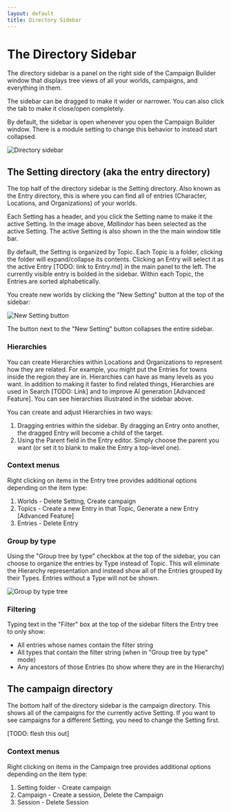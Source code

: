 ```yaml
---
layout: default
title: Directory Sidebar
---
```

# The Directory Sidebar

The directory sidebar is a panel on the right side of the Campaign Builder window that displays tree views of all your worlds, campaigns, and everything in them.

The sidebar can be dragged to make it wider or narrower.  You can also click the tab to make it close/open completely.

By default, the sidebar is open whenever you open the Campaign Builder window.  There is a module setting to change this behavior to instead start collapsed.

![Directory sidebar](assets/images/directory-sidebar.webp)

## The Setting directory (aka the entry directory)
The top half of the directory sidebar is the Setting directory.  Also known as the Entry directory, this is where you can find all of entries (Character, Locations, and Organizations) of your worlds.

Each Setting has a header, and you click the Setting name to make it the active Setting.  In the image above, *Mallindor* has been selected as the active Setting.  The active Setting is also shown in the the main window title bar.

By default, the Setting is organized by Topic.  Each Topic is a folder, clicking the folder will expand/collapse its contents.  Clicking an Entry will select it as the active Entry [TODO: link to Entry.md] in the main panel to the left.  The currently visible entry is bolded in the sidebar.  Within each Topic, the Entries are sorted alphabetically.

You create new worlds by clicking the "New Setting" button at the top of the sidebar: 

![New Setting button](assets/images/new-setting-button.webp)

The button next to the "New Setting" button collapses the entire sidebar.

### Hierarchies
You can create Hierarchies within Locations and Organizations to represent how they are related.  For example, you might put the Entries for towns inside the region they are in.  Hierarchies can have as many levels as you want. In addition to making it faster to find related things, Hierarchies are used in Search [TODO: Link] and to improve AI generation [Advanced Feature].  You can see hierarchies illustrated in the sidebar above.

You can create and adjust Hierarchies in two ways: 
1. Dragging entries within the sidebar.  By dragging an Entry onto another, the dragged Entry will become a child of the target.
2. Using the Parent field in the Entry editor.  Simply choose the parent you want (or set it to blank to make the Entry a top-level one).

### Context menus
Right clicking on items in the Entry tree provides additional options depending on the item type:
1. Worlds - Delete Setting, Create campaign
2. Topics - Create a new Entry in that Topic, Generate a new Entry [Advanced Feature]
3. Entries - Delete Entry

### Group by type
Using the "Group tree by type" checkbox at the top of the sidebar, you can choose to organize the entries by Type instead of Topic.  This will eliminate the Hierarchy representation and instead show all of the Entries grouped by their Types.  Entries without a Type will not be shown.

![Group by type tree](assets/images/group-by-type.webp)

### Filtering
Typing text in the "Filter" box at the top of the sidebar filters the Entry tree to only show:
- All entries whose names contain the filter string
- All types that contain the filter string (when in "Group tree by type" mode)
- Any ancestors of those Entries (to show where they are in the Hierarchy)

## The campaign directory
The bottom half of the directory sidebar is the campaign directory.  This shows all of the campaigns for the currently active Setting.  If you want to see campaigns for a different Setting, you need to change the Setting first.

[TODO: flesh this out]

### Context menus
Right clicking on items in the Campaign tree provides additional options depending on the item type:
1. Setting folder - Create campaign
2. Campaign - Create a session, Delete the Campaign
3. Session - Delete Session
